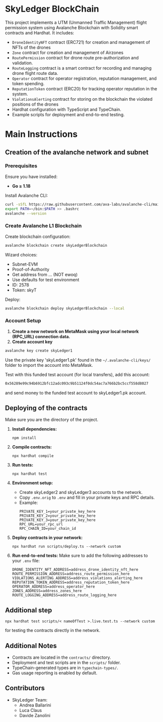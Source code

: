 # SkyLedger BlockChain

This project implements a UTM (Unmanned Traffic Management) flight permission system using Avalanche Blockchain with Solidity smart contracts and Hardhat. It includes:

- `DroneIdentityNFT` contract (ERC721) for creation and management of NFTs of the drones
- `Zone` contract for creation and management of Airzones
- `RoutePermission` contract for drone route pre-authorization and validation.
- `RouteLogging` contract is a smart contract for recording and managing drone flight route data.
- `Operator` contract for operator registration, reputation management, and token spending.
- `ReputationToken` contract (ERC20) for tracking operator reputation in the system.
- `ViolationsAlerting` contract for storing on the blockchain the violated positions of the drones
- Hardhat configuration with TypeScript and TypeChain.
- Example scripts for deployment and end-to-end testing.

# Main Instructions

## Creation of the avalanche network and subnet

### Prerequisites

Ensure you have installed:

- **Go ≥ 1.18**
  
Install Avalanche CLI:
```bash
curl -sSfL https://raw.githubusercontent.com/ava-labs/avalanche-cli/main/scripts/install.sh | sh -s
export PATH=~/bin:$PATH >> .bashrc
avalanche --version
```
### Create Avalanche L1 Blockchain
Create blockchain configuration:

```bash
avalanche blockchain create skyLedgerBlockchain
```

Wizard choices:

- Subnet-EVM
- Proof-of-Authority
- Get address from ... (NOT ewoq)
- Use defaults for test environment
- ID: 2578
- Token: skyT

Deploy:
```bash
avalanche blockchain deploy skyLedgerBlockchain --local
```

### Account Setup
1. **Create a new network on MetaMask using your local network (RPC_URL) connection data.**
2. **Create account key**
```bash
avalanche key create skyLedger1
```
Use the private key 'skyLedger1.pk' found in the `~/.avalanche-cli/keys/` folder to import the account into MetaMask.

Test with this funded test account (for local transfers), add this account:
```bash
0x56289e99c94b6912bfc12adc093c9b51124f0dc54ac7a766b2bc5ccf558d8027
```
and send money to the funded test account to skyLedger1.pk account.

## Deploying of the contracts

Make sure you are the directory of the project.

1. **Install dependencies:**

   ```shell
   npm install
   ```

2. **Compile contracts:**

   ```shell
   npx hardhat compile
   ```

3. **Run tests:**

   ```shell
   npx hardhat test
   ```

4. **Environment setup:**

   - Create skyLedger2 and skyLedger3 accounts to the network.
   - Copy `.env.orig` to `.env` and fill in your private keys and RPC details.
   - Example:
     ```
     PRIVATE_KEY_1=your_private_key_here
     PRIVATE_KEY_2=your_private_key_here
     PRIVATE_KEY_3=your_private_key_here
     RPC_URL=your_rpc_url
     RPC_CHAIN_ID=your_chain_id
     ```
5. **Deploy contracts in your network:**

   ```shell
   npx hardhat run scripts/deploy.ts --network custom
   ```

6. **Run end-to-end tests:**
Make sure to add the following addresses to your `.env` file:
   ```
   DRONE_IDENTITY_NFT_ADDRESS=address_drone_identity_nft_here
   ROUTE_PERMISSION_ADDRESS=address_route_permission_here
   VIOLATIONS_ALERTING_ADDRESS=address_violations_alerting_here
   REPUTATION_TOKEN_ADDRESS=address_reputation_token_here
   OPERATOR_ADDRESS=address_operator_here
   ZONES_ADDRESS=address_zones_here
   ROUTE_LOGGING_ADDRESS=address_route_logging_here
   ```


## Additional step 

   ```shell
   npx hardhat test scripts/< nameOfTest >.live.test.ts --network custom
   ```
for testing the contracts directly in the network.

## Additional Notes

- Contracts are located in the `contracts/` directory.
- Deployment and test scripts are in the `scripts/` folder.
- TypeChain-generated types are in `typechain-types/`.
- Gas usage reporting is enabled by default.

## Contributors

- SkyLedger Team:
  - Andrea Ballarini
  - Luca Claus
  - Davide Zanolini
